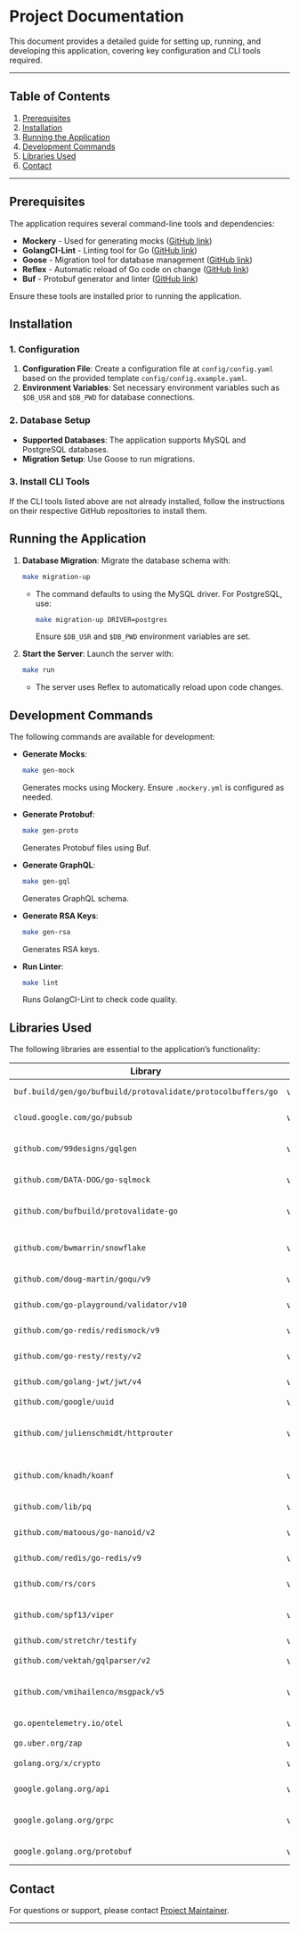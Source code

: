 # Project Documentation

This document provides a detailed guide for setting up, running, and developing this application, covering key configuration and CLI tools required.

---

## Table of Contents

1. [Prerequisites](#prerequisites)
2. [Installation](#installation)
3. [Running the Application](#running-the-application)
4. [Development Commands](#development-commands)
5. [Libraries Used](#libraries-used)
6. [Contact](#contact)

---

## Prerequisites

The application requires several command-line tools and dependencies:

- **Mockery** - Used for generating mocks ([GitHub link](https://github.com/vektra/mockery))
- **GolangCI-Lint** - Linting tool for Go ([GitHub link](https://github.com/golangci/golangci-lint))
- **Goose** - Migration tool for database management ([GitHub link](https://github.com/pressly/goose))
- **Reflex** - Automatic reload of Go code on change ([GitHub link](https://github.com/cespare/reflex))
- **Buf** - Protobuf generator and linter ([GitHub link](https://github.com/bufbuild/buf))

Ensure these tools are installed prior to running the application.

## Installation

### 1. Configuration

1. **Configuration File**: Create a configuration file at `config/config.yaml` based on the provided template `config/config.example.yaml`.
2. **Environment Variables**: Set necessary environment variables such as `$DB_USR` and `$DB_PWD` for database connections.

### 2. Database Setup

- **Supported Databases**: The application supports MySQL and PostgreSQL databases.
- **Migration Setup**: Use Goose to run migrations.

### 3. Install CLI Tools

If the CLI tools listed above are not already installed, follow the instructions on their respective GitHub repositories to install them.

## Running the Application

1. **Database Migration**: Migrate the database schema with:

   ```sh
   make migration-up
   ```

   - The command defaults to using the MySQL driver. For PostgreSQL, use:
     ```sh
     make migration-up DRIVER=postgres
     ```
     Ensure `$DB_USR` and `$DB_PWD` environment variables are set.

2. **Start the Server**: Launch the server with:
   ```sh
   make run
   ```
   - The server uses Reflex to automatically reload upon code changes.

## Development Commands

The following commands are available for development:

- **Generate Mocks**:

  ```sh
  make gen-mock
  ```

  Generates mocks using Mockery. Ensure `.mockery.yml` is configured as needed.

- **Generate Protobuf**:

  ```sh
  make gen-proto
  ```

  Generates Protobuf files using Buf.

- **Generate GraphQL**:

  ```sh
  make gen-gql
  ```

  Generates GraphQL schema.

- **Generate RSA Keys**:

  ```sh
  make gen-rsa
  ```

  Generates RSA keys.

- **Run Linter**:
  ```sh
  make lint
  ```
  Runs GolangCI-Lint to check code quality.

## Libraries Used

The following libraries are essential to the application’s functionality:

| Library                                                      | Version  | Purpose                               |
| ------------------------------------------------------------ | -------- | ------------------------------------- |
| `buf.build/gen/go/bufbuild/protovalidate/protocolbuffers/go` | v1.34.2  | Protocol buffer validation            |
| `cloud.google.com/go/pubsub`                                 | v1.43.0  | Google Cloud Pub/Sub client           |
| `github.com/99designs/gqlgen`                                | v0.17.49 | GraphQL server generator              |
| `github.com/DATA-DOG/go-sqlmock`                             | v1.5.2   | SQL mock for testing                  |
| `github.com/bufbuild/protovalidate-go`                       | v0.6.5   | Protobuf validation library           |
| `github.com/bwmarrin/snowflake`                              | v0.3.0   | Distributed unique ID generator       |
| `github.com/doug-martin/goqu/v9`                             | v9.19.0  | SQL builder for Go                    |
| `github.com/go-playground/validator/v10`                     | v10.22.1 | Input validation library              |
| `github.com/go-redis/redismock/v9`                           | v9.2.0   | Redis mock for testing                |
| `github.com/go-resty/resty/v2`                               | v2.14.0  | HTTP and REST client                  |
| `github.com/golang-jwt/jwt/v4`                               | v4.5.0   | JWT implementation                    |
| `github.com/google/uuid`                                     | v1.6.0   | UUID generator                        |
| `github.com/julienschmidt/httprouter`                        | v1.3.0   | High-performance HTTP request router  |
| `github.com/knadh/koanf`                                     | v2.1.1   | Library for reading configuration     |
| `github.com/lib/pq`                                          | v1.10.9  | PostgreSQL driver for Go              |
| `github.com/matoous/go-nanoid/v2`                            | v2.1.0   | NanoID generator                      |
| `github.com/redis/go-redis/v9`                               | v9.6.1   | Redis client for Go                   |
| `github.com/rs/cors`                                         | v1.11.1  | CORS handling middleware              |
| `github.com/spf13/viper`                                     | v1.19.0  | Go configuration library              |
| `github.com/stretchr/testify`                                | v1.9.0   | Testing utilities                     |
| `github.com/vektah/gqlparser/v2`                             | v2.5.16  | GraphQL parser                        |
| `github.com/vmihailenco/msgpack/v5`                          | v5.4.1   | MessagePack encoding library          |
| `go.opentelemetry.io/otel`                                   | v1.30.0  | OpenTelemetry instrumentation         |
| `go.uber.org/zap`                                            | v1.27.0  | Logging library                       |
| `golang.org/x/crypto`                                        | v0.27.0  | Cryptography libraries                |
| `google.golang.org/api`                                      | v0.197.0 | Google API client                     |
| `google.golang.org/grpc`                                     | v1.66.1  | gRPC client and server implementation |
| `google.golang.org/protobuf`                                 | v1.34.2  | Protobuf support library              |

## Contact

For questions or support, please contact [Project Maintainer](mailto:shandysiswandi@gmail.com).

---
